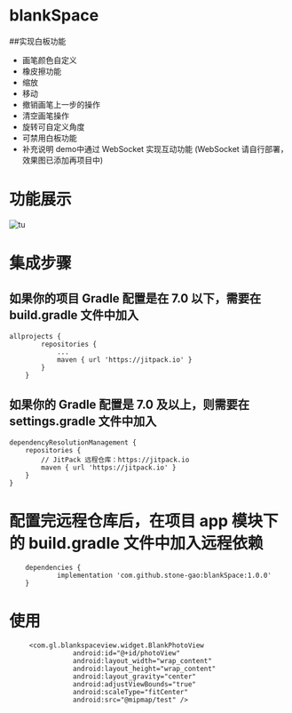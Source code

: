 # blankSpace
##实现白板功能
- 画笔颜色自定义
- 橡皮擦功能
- 缩放
- 移动
- 撤销画笔上一步的操作
- 清空画笔操作
- 旋转可自定义角度
- 可禁用白板功能
- 补充说明 demo中通过 WebSocket 实现互动功能 (WebSocket 请自行部署，效果图已添加再项目中)
# 功能展示
![tu](https://user-images.githubusercontent.com/12062777/200496004-f4c855ae-e71b-4d9e-ba63-295e8fe5effc.png)

# 集成步骤
## 如果你的项目 Gradle 配置是在 7.0 以下，需要在 build.gradle 文件中加入
```
allprojects {
		repositories {
			...
			maven { url 'https://jitpack.io' }
		}
	}
```
## 如果你的 Gradle 配置是 7.0 及以上，则需要在 settings.gradle 文件中加入
```
dependencyResolutionManagement {
    repositories {
        // JitPack 远程仓库：https://jitpack.io
        maven { url 'https://jitpack.io' }
    }
}
```
# 配置完远程仓库后，在项目 app 模块下的 build.gradle 文件中加入远程依赖

```
	dependencies {
	        implementation 'com.github.stone-gao:blankSpace:1.0.0'
	}
```
# 使用
```
	 <com.gl.blankspaceview.widget.BlankPhotoView
                android:id="@+id/photoView"
                android:layout_width="wrap_content"
                android:layout_height="wrap_content"
                android:layout_gravity="center"
                android:adjustViewBounds="true"
                android:scaleType="fitCenter"
                android:src="@mipmap/test" />
```


